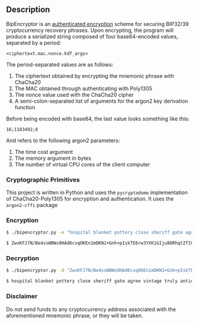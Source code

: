 ## Description
BipEncryptor is an [authenticated encryption](https://en.wikipedia.org/wiki/Authenticated_encryption) scheme for securing BIP32/39 cryptocurrency recovery phrases. Upon encrypting, the program will produce a serialized string composed of four base64-encoded values, separated by a period:
```
<ciphertext.mac.nonce.kdf_args>
```

The period-separated values are as follows:

1. The ciphertext obtained by encrypting the mnemonic phrase with ChaCha20
2. The MAC obtained through authenticating with Poly1305
3. The nonce value used with the ChaCha20 cipher
4. A semi-colon-separated list of arguments for the argon2 key derivation function

Before being encoded with base64, the last value looks something like this:
```
16;1183492;8
```

And refers to the following argon2 parameters:
1. The time cost argument
2. The memory argument in bytes
3. The number of virtual CPU cores of the client computer

### Cryptographic Primitives
This project is written in Python and uses the ```pycryptodome``` implementation of ChaCha20-Poly1305 for encryption and authentication. It uses the ```argon2-cffi``` package


### Encryption

```bash
$ ./bipencryptor.py -e "hospital blanket pottery close sheriff gate agree vintage truly antique arm radar" -k "th15is@secr3tp@ssphr@senob0dykn0wsbutm3"

$ ZwxKFJ7N/Be4ssWBWs0HAd6cvqOKEn1mDKN1+Gnh+pIskTE6rw3YXK1GIju88RhqtZfIGi/Nr5bBbsGepRhATCzjrSz1KLGedNOpmL8BKxTb;lsAGRJRnPuqEms4KHVKh/A==;sutuJRTEQan1l1co
```


### Decryption

```bash
$ ./bipencryptor.py -d "ZwxKFJ7N/Be4ssWBWs0HAd6cvqOKEn1mDKN1+Gnh+pIskTE6rw3YXK1GIju88RhqtZfIGi/Nr5bBbsGepRhATCzjrSz1KLGedNOpmL8BKxTb;lsAGRJRnPuqEms4KHVKh/A==;sutuJRTEQan1l1co" -k "th15is@secr3tp@ssphr@senob0dykn0wsbutm3"

$ hospital blanket pottery close sheriff gate agree vintage truly antique arm radar
```


### Disclaimer
Do not send funds to any cryptocurrency address associated with the aforementioned mnemonic phrase, or they will be taken.
